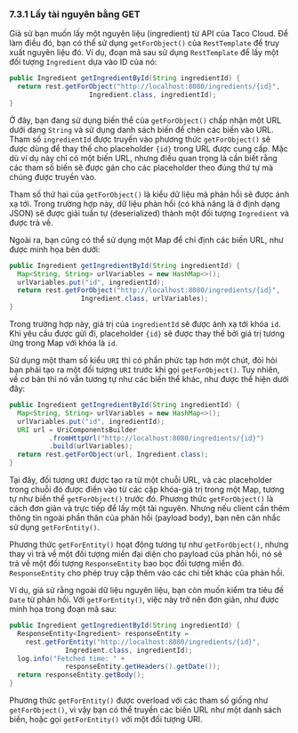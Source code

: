### 7.3.1 Lấy tài nguyên bằng GET

Giả sử bạn muốn lấy một nguyên liệu (ingredient) từ API của Taco Cloud. Để làm điều đó, bạn có thể sử dụng `getForObject()` của `RestTemplate` để truy xuất nguyên liệu đó. Ví dụ, đoạn mã sau sử dụng `RestTemplate` để lấy một đối tượng `Ingredient` dựa vào ID của nó:

```java
public Ingredient getIngredientById(String ingredientId) {
  return rest.getForObject("http://localhost:8080/ingredients/{id}",
                    Ingredient.class, ingredientId);
}
```

Ở đây, bạn đang sử dụng biến thể của `getForObject()` chấp nhận một URL dưới dạng `String` và sử dụng danh sách biến để chèn các biến vào URL. Tham số `ingredientId` được truyền vào phương thức `getForObject()` sẽ được dùng để thay thế cho placeholder `{id}` trong URL được cung cấp. Mặc dù ví dụ này chỉ có một biến URL, nhưng điều quan trọng là cần biết rằng các tham số biến sẽ được gán cho các placeholder theo đúng thứ tự mà chúng được truyền vào.

Tham số thứ hai của `getForObject()` là kiểu dữ liệu mà phản hồi sẽ được ánh xạ tới. Trong trường hợp này, dữ liệu phản hồi (có khả năng là ở định dạng JSON) sẽ được giải tuần tự (deserialized) thành một đối tượng `Ingredient` và được trả về.

Ngoài ra, bạn cũng có thể sử dụng một Map để chỉ định các biến URL, như được minh họa bên dưới:

```java
public Ingredient getIngredientById(String ingredientId) {
  Map<String, String> urlVariables = new HashMap<>();
  urlVariables.put("id", ingredientId);
  return rest.getForObject("http://localhost:8080/ingredients/{id}",
                  Ingredient.class, urlVariables);
}
```

Trong trường hợp này, giá trị của `ingredientId` sẽ được ánh xạ tới khóa `id`. Khi yêu cầu được gửi đi, placeholder `{id}` sẽ được thay thế bởi giá trị tương ứng trong Map với khóa là `id`.

Sử dụng một tham số kiểu `URI` thì có phần phức tạp hơn một chút, đòi hỏi bạn phải tạo ra một đối tượng `URI` trước khi gọi `getForObject()`. Tuy nhiên, về cơ bản thì nó vẫn tương tự như các biến thể khác, như được thể hiện dưới đây:

```java
public Ingredient getIngredientById(String ingredientId) {
  Map<String, String> urlVariables = new HashMap<>();
  urlVariables.put("id", ingredientId);
  URI url = UriComponentsBuilder
          .fromHttpUrl("http://localhost:8080/ingredients/{id}")
          .build(urlVariables);
  return rest.getForObject(url, Ingredient.class);
}
```

Tại đây, đối tượng `URI` được tạo ra từ một chuỗi URL, và các placeholder trong chuỗi đó được điền vào từ các cặp khóa-giá trị trong một Map, tương tự như biến thể `getForObject()` trước đó. Phương thức `getForObject()` là cách đơn giản và trực tiếp để lấy một tài nguyên. Nhưng nếu client cần thêm thông tin ngoài phần thân của phản hồi (payload body), bạn nên cân nhắc sử dụng `getForEntity()`.

Phương thức `getForEntity()` hoạt động tương tự như `getForObject()`, nhưng thay vì trả về một đối tượng miền đại diện cho payload của phản hồi, nó sẽ trả về một đối tượng `ResponseEntity` bao bọc đối tượng miền đó. `ResponseEntity` cho phép truy cập thêm vào các chi tiết khác của phản hồi.

Ví dụ, giả sử rằng ngoài dữ liệu nguyên liệu, bạn còn muốn kiểm tra tiêu đề `Date` từ phản hồi. Với `getForEntity()`, việc này trở nên đơn giản, như được minh họa trong đoạn mã sau:

```java
public Ingredient getIngredientById(String ingredientId) {
  ResponseEntity<Ingredient> responseEntity =
    rest.getForEntity("http://localhost:8080/ingredients/{id}",
              Ingredient.class, ingredientId);
  log.info("Fetched time: " +
              responseEntity.getHeaders().getDate());
  return responseEntity.getBody();
}
```

Phương thức `getForEntity()` được overload với các tham số giống như `getForObject()`, vì vậy bạn có thể truyền các biến URL như một danh sách biến, hoặc gọi `getForEntity()` với một đối tượng URI.

